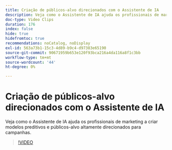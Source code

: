 ```yaml
---
title: Criação de públicos-alvo direcionados com o Assistente de IA
description: Veja como o Assistente de IA ajuda os profissionais de marketing a criar modelos preditivos e públicos-alvo altamente direcionados para campanhas.
doc-type: Video Clips
duration: 176
index: false
hide: true
hidefromtoc: true
recommendations: noCatalog, noDisplay
exl-id: 563a73b1-15c3-4d89-b9c4-d97383e65190
source-git-commit: 90671959b653e120f93bca216a4da116a8f1c3bb
workflow-type: tm+mt
source-wordcount: '44'
ht-degree: 0%

---
```


# Criação de públicos-alvo direcionados com o Assistente de IA

Veja como o Assistente de IA ajuda os profissionais de marketing a criar modelos preditivos e públicos-alvo altamente direcionados para campanhas.

<!-- 62_OS512_3442427_175_creating-targeted-audiences-with-ai-assistant -->
>[!VIDEO](https://video.tv.adobe.com/v/3460192/?learn=on&enablevpops=true&captions=por_br)
